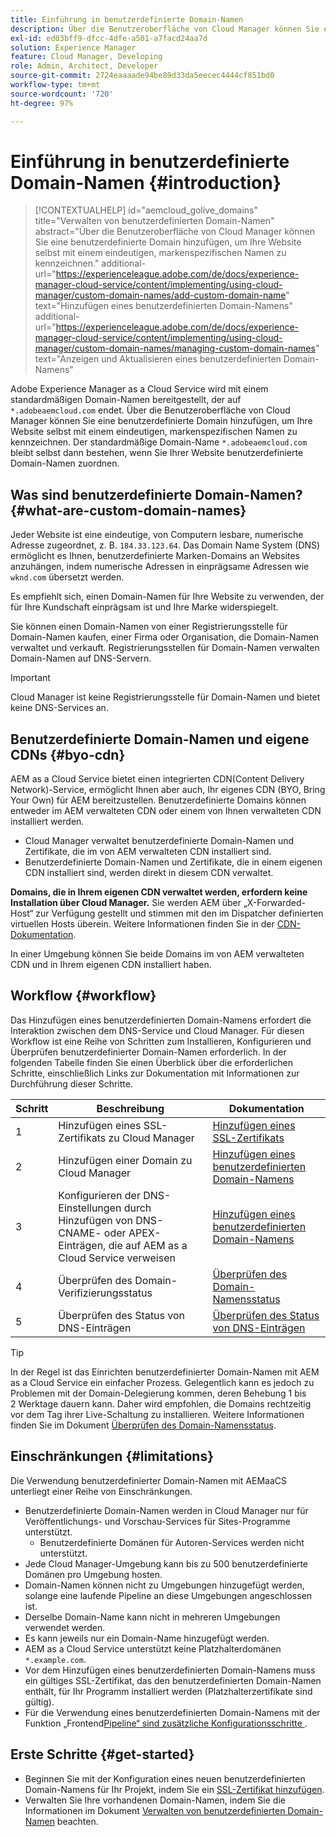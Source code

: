 ```yaml
---
title: Einführung in benutzerdefinierte Domain-Namen
description: Über die Benutzeroberfläche von Cloud Manager können Sie eine benutzerdefinierte Domain hinzufügen, um Ihre Website selbst mit einem eindeutigen, markenspezifischen Namen zu kennzeichnen.
exl-id: ed03bff9-dfcc-4dfe-a501-a7facd24aa7d
solution: Experience Manager
feature: Cloud Manager, Developing
role: Admin, Architect, Developer
source-git-commit: 2724eaaaade94be89d33da5eecec4444cf851bd0
workflow-type: tm+mt
source-wordcount: '720'
ht-degree: 97%

---
```



# Einführung in benutzerdefinierte Domain-Namen {#introduction}

>[!CONTEXTUALHELP]
>id="aemcloud_golive_domains"
>title="Verwalten von benutzerdefinierten Domain-Namen"
>abstract="Über die Benutzeroberfläche von Cloud Manager können Sie eine benutzerdefinierte Domain hinzufügen, um Ihre Website selbst mit einem eindeutigen, markenspezifischen Namen zu kennzeichnen."
>additional-url="https://experienceleague.adobe.com/de/docs/experience-manager-cloud-service/content/implementing/using-cloud-manager/custom-domain-names/add-custom-domain-name" text="Hinzufügen eines benutzerdefinierten Domain-Namens"
>additional-url="https://experienceleague.adobe.com/de/docs/experience-manager-cloud-service/content/implementing/using-cloud-manager/custom-domain-names/managing-custom-domain-names" text="Anzeigen und Aktualisieren eines benutzerdefinierten Domain-Namens"

Adobe Experience Manager as a Cloud Service wird mit einem standardmäßigen Domain-Namen bereitgestellt, der auf `*.adobeaemcloud.com` endet. Über die Benutzeroberfläche von Cloud Manager können Sie eine benutzerdefinierte Domain hinzufügen, um Ihre Website selbst mit einem eindeutigen, markenspezifischen Namen zu kennzeichnen. Der standardmäßige Domain-Name `*.adobeaemcloud.com` bleibt selbst dann bestehen, wenn Sie Ihrer Website benutzerdefinierte Domain-Namen zuordnen.

## Was sind benutzerdefinierte Domain-Namen? {#what-are-custom-domain-names}

Jeder Website ist eine eindeutige, von Computern lesbare, numerische Adresse zugeordnet, z. B. `184.33.123.64`. Das Domain Name System (DNS) ermöglicht es Ihnen, benutzerdefinierte Marken-Domains an Websites anzuhängen, indem numerische Adressen in einprägsame Adressen wie `wknd.com` übersetzt werden.

Es empfiehlt sich, einen Domain-Namen für Ihre Website zu verwenden, der für Ihre Kundschaft einprägsam ist und Ihre Marke widerspiegelt.

Sie können einen Domain-Namen von einer Registrierungsstelle für Domain-Namen kaufen, einer Firma oder Organisation, die Domain-Namen verwaltet und verkauft. Registrierungsstellen für Domain-Namen verwalten Domain-Namen auf DNS-Servern.

>[!IMPORTANT]
>
>Cloud Manager ist keine Registrierungsstelle für Domain-Namen und bietet keine DNS-Services an.

## Benutzerdefinierte Domain-Namen und eigene CDNs {#byo-cdn}

AEM as a Cloud Service bietet einen integrierten CDN(Content Delivery Network)-Service, ermöglicht Ihnen aber auch, Ihr eigenes CDN (BYO, Bring Your Own) für AEM bereitzustellen. Benutzerdefinierte Domains können entweder im AEM verwalteten CDN oder einem von Ihnen verwalteten CDN installiert werden.

* Cloud Manager verwaltet benutzerdefinierte Domain-Namen und Zertifikate, die im von AEM verwalteten CDN installiert sind.
* Benutzerdefinierte Domain-Namen und Zertifikate, die in einem eigenen CDN installiert sind, werden direkt in diesem CDN verwaltet.

**Domains, die in Ihrem eigenen CDN verwaltet werden, erfordern keine Installation über Cloud Manager.** Sie werden AEM über „X-Forwarded-Host“ zur Verfügung gestellt und stimmen mit den im Dispatcher definierten virtuellen Hosts überein. Weitere Informationen finden Sie in der [CDN-Dokumentation](/help/implementing/dispatcher/cdn.md).

In einer Umgebung können Sie beide Domains im von AEM verwalteten CDN und in Ihrem eigenen CDN installiert haben.

## Workflow {#workflow}

Das Hinzufügen eines benutzerdefinierten Domain-Namens erfordert die Interaktion zwischen dem DNS-Service und Cloud Manager. Für diesen Workflow ist eine Reihe von Schritten zum Installieren, Konfigurieren und Überprüfen benutzerdefinierter Domain-Namen erforderlich. In der folgenden Tabelle finden Sie einen Überblick über die erforderlichen Schritte, einschließlich Links zur Dokumentation mit Informationen zur Durchführung dieser Schritte.

| Schritt | Beschreibung | Dokumentation |
| --- | --- | --- |
| 1 | Hinzufügen eines SSL-Zertifikats zu Cloud Manager | [Hinzufügen eines SSL-Zertifikats](/help/implementing/cloud-manager/managing-ssl-certifications/add-ssl-certificate.md) |
| 2 | Hinzufügen einer Domain zu Cloud Manager | [Hinzufügen eines benutzerdefinierten Domain-Namens](/help/implementing/cloud-manager/custom-domain-names/add-custom-domain-name.md) |
| 3 | Konfigurieren der DNS-Einstellungen durch Hinzufügen von DNS-CNAME- oder APEX-Einträgen, die auf AEM as a Cloud Service verweisen | [Hinzufügen eines benutzerdefinierten Domain-Namens](/help/implementing/cloud-manager/custom-domain-names/add-custom-domain-name.md) |
| 4 | Überprüfen des Domain-Verifizierungsstatus | [Überprüfen des Domain-Namensstatus](/help/implementing/cloud-manager/custom-domain-names/check-domain-name-status.md) |
| 5 | Überprüfen des Status von DNS-Einträgen | [Überprüfen des Status von DNS-Einträgen](/help/implementing/cloud-manager/custom-domain-names/check-dns-record-status.md) |

>[!TIP]
>
>In der Regel ist das Einrichten benutzerdefinierter Domain-Namen mit AEM as a Cloud Service ein einfacher Prozess. Gelegentlich kann es jedoch zu Problemen mit der Domain-Delegierung kommen, deren Behebung 1 bis 2 Werktage dauern kann. Daher wird empfohlen, die Domains rechtzeitig vor dem Tag ihrer Live-Schaltung zu installieren. Weitere Informationen finden Sie im Dokument [Überprüfen des Domain-Namensstatus](/help/implementing/cloud-manager/custom-domain-names/check-domain-name-status.md).

## Einschränkungen {#limitations}

Die Verwendung benutzerdefinierter Domain-Namen mit AEMaaCS unterliegt einer Reihe von Einschränkungen.

* Benutzerdefinierte Domain-Namen werden in Cloud Manager nur für Veröffentlichungs- und Vorschau-Services für Sites-Programme unterstützt.
   * Benutzerdefinierte Domänen für Autoren-Services werden nicht unterstützt.
* Jede Cloud Manager-Umgebung kann bis zu 500 benutzerdefinierte Domänen pro Umgebung hosten.
* Domain-Namen können nicht zu Umgebungen hinzugefügt werden, solange eine laufende Pipeline an diese Umgebungen angeschlossen ist.
* Derselbe Domain-Name kann nicht in mehreren Umgebungen verwendet werden.
* Es kann jeweils nur ein Domain-Name hinzugefügt werden.
* AEM as a Cloud Service unterstützt keine Platzhalterdomänen `*.example.com`.
* Vor dem Hinzufügen eines benutzerdefinierten Domain-Namens muss ein gültiges SSL-Zertifikat, das den benutzerdefinierten Domain-Namen enthält, für Ihr Programm installiert werden (Platzhalterzertifikate sind gültig). 
* Für die Verwendung eines benutzerdefinierten Domain-Namens mit der Funktion „Frontend[Pipeline“ sind zusätzliche Konfigurationsschritte ](/help/sites-cloud/administering/site-creation/enable-front-end-pipeline.md#custom-domains).

## Erste Schritte {#get-started}

* Beginnen Sie mit der Konfiguration eines neuen benutzerdefinierten Domain-Namens für Ihr Projekt, indem Sie ein [SSL-Zertifikat hinzufügen](/help/implementing/cloud-manager/managing-ssl-certifications/add-ssl-certificate.md).
* Verwalten Sie Ihre vorhandenen Domain-Namen, indem Sie die Informationen im Dokument [Verwalten von benutzerdefinierten Domain-Namen](/help/implementing/cloud-manager/custom-domain-names/managing-custom-domain-names.md) beachten.

